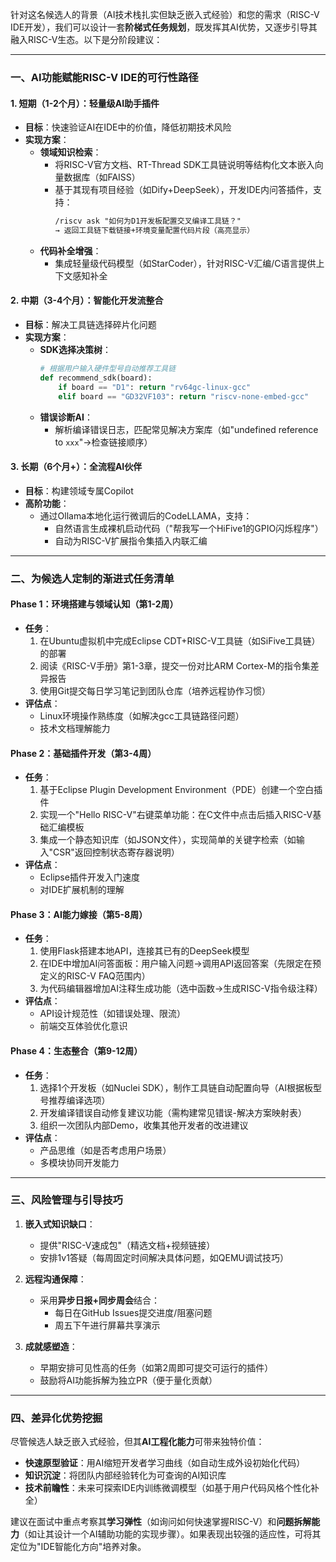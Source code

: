 针对这名候选人的背景（AI技术栈扎实但缺乏嵌入式经验）和您的需求（RISC-V IDE开发），我们可以设计一套**阶梯式任务规划**，既发挥其AI优势，又逐步引导其融入RISC-V生态。以下是分阶段建议：

---

### **一、AI功能赋能RISC-V IDE的可行性路径**
#### **1. 短期（1-2个月）：轻量级AI助手插件**
- **目标**：快速验证AI在IDE中的价值，降低初期技术风险  
- **实现方案**：  
  - **领域知识检索**：  
    - 将RISC-V官方文档、RT-Thread SDK工具链说明等结构化文本嵌入向量数据库（如FAISS）  
    - 基于其现有项目经验（如Dify+DeepSeek），开发IDE内问答插件，支持：  
      ```markdown
      /riscv ask "如何为D1开发板配置交叉编译工具链？"  
      → 返回工具链下载链接+环境变量配置代码片段（高亮显示）
      ```  
  - **代码补全增强**：  
    - 集成轻量级代码模型（如StarCoder），针对RISC-V汇编/C语言提供上下文感知补全  

#### **2. 中期（3-4个月）：智能化开发流整合**
- **目标**：解决工具链选择碎片化问题  
- **实现方案**：  
  - **SDK选择决策树**：  
    ```python  
    # 根据用户输入硬件型号自动推荐工具链  
    def recommend_sdk(board):  
        if board == "D1": return "rv64gc-linux-gcc"  
        elif board == "GD32VF103": return "riscv-none-embed-gcc"  
    ```  
  - **错误诊断AI**：  
    - 解析编译错误日志，匹配常见解决方案库（如"undefined reference to `xxx`"→检查链接顺序）  

#### **3. 长期（6个月+）：全流程AI伙伴**
- **目标**：构建领域专属Copilot  
- **高阶功能**：  
  - 通过Ollama本地化运行微调后的CodeLLAMA，支持：  
    - 自然语言生成裸机启动代码（"帮我写一个HiFive1的GPIO闪烁程序"）  
    - 自动为RISC-V扩展指令集插入内联汇编  

---

### **二、为候选人定制的渐进式任务清单**
#### **Phase 1：环境搭建与领域认知（第1-2周）**
- **任务**：  
  1. 在Ubuntu虚拟机中完成Eclipse CDT+RISC-V工具链（如SiFive工具链）的部署  
  2. 阅读《RISC-V手册》第1-3章，提交一份对比ARM Cortex-M的指令集差异报告  
  3. 使用Git提交每日学习笔记到团队仓库（培养远程协作习惯）  
- **评估点**：  
  - Linux环境操作熟练度（如解决gcc工具链路径问题）  
  - 技术文档理解能力  

#### **Phase 2：基础插件开发（第3-4周）**
- **任务**：  
  1. 基于Eclipse Plugin Development Environment（PDE）创建一个空白插件  
  2. 实现一个"Hello RISC-V"右键菜单功能：在C文件中点击后插入RISC-V基础汇编模板  
  3. 集成一个静态知识库（如JSON文件），实现简单的关键字检索（如输入"CSR"返回控制状态寄存器说明）  
- **评估点**：  
  - Eclipse插件开发入门速度  
  - 对IDE扩展机制的理解  

#### **Phase 3：AI能力嫁接（第5-8周）**
- **任务**：  
  1. 使用Flask搭建本地API，连接其已有的DeepSeek模型  
  2. 在IDE中增加AI问答面板：用户输入问题→调用API返回答案（先限定在预定义的RISC-V FAQ范围内）  
  3. 为代码编辑器增加AI注释生成功能（选中函数→生成RISC-V指令级注释）  
- **评估点**：  
  - API设计规范性（如错误处理、限流）  
  - 前端交互体验优化意识  

#### **Phase 4：生态整合（第9-12周）**
- **任务**：  
  1. 选择1个开发板（如Nuclei SDK），制作工具链自动配置向导（AI根据板型号推荐编译选项）  
  2. 开发编译错误自动修复建议功能（需构建常见错误-解决方案映射表）  
  3. 组织一次团队内部Demo，收集其他开发者的改进建议  
- **评估点**：  
  - 产品思维（如是否考虑用户场景）  
  - 多模块协同开发能力  

---

### **三、风险管理与引导技巧**
1. **嵌入式知识缺口**：  
   - 提供"RISC-V速成包"（精选文档+视频链接）  
   - 安排1v1答疑（每周固定时间解决具体问题，如QEMU调试技巧）  

2. **远程沟通保障**：  
   - 采用**异步日报+同步周会**结合：  
     - 每日在GitHub Issues提交进度/阻塞问题  
     - 周五下午进行屏幕共享演示  

3. **成就感塑造**：  
   - 早期安排可见性高的任务（如第2周即可提交可运行的插件）  
   - 鼓励将AI功能拆解为独立PR（便于量化贡献）  

---

### **四、差异化优势挖掘**
尽管候选人缺乏嵌入式经验，但其**AI工程化能力**可带来独特价值：  
- **快速原型验证**：用AI缩短开发者学习曲线（如自动生成外设初始化代码）  
- **知识沉淀**：将团队内部经验转化为可查询的AI知识库  
- **技术前瞻性**：未来可探索IDE内训练微调模型（如基于用户代码风格个性化补全）  

建议在面试中重点考察其**学习弹性**（如询问如何快速掌握RISC-V）和**问题拆解能力**（如让其设计一个AI辅助功能的实现步骤）。如果表现出较强的适应性，可将其定位为"IDE智能化方向"培养对象。
